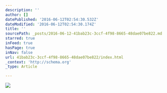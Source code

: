 ```yaml
---
description: ''
author: []
datePublished: '2016-06-12T02:54:30.532Z'
dateModified: '2016-06-12T02:54:30.174Z'
title: ''
sourcePath: _posts/2016-06-12-41bab23c-3ccf-4f98-8665-48dae07be822.md
starred: true
inFeed: true
hasPage: true
inNav: false
url: 41bab23c-3ccf-4f98-8665-48dae07be822/index.html
_context: 'http://schema.org'
_type: Article

---
```

![](https://the-grid-user-content.s3-us-west-2.amazonaws.com/789a7a05-a271-4e2d-94eb-23b5ec694cb0.jpg)